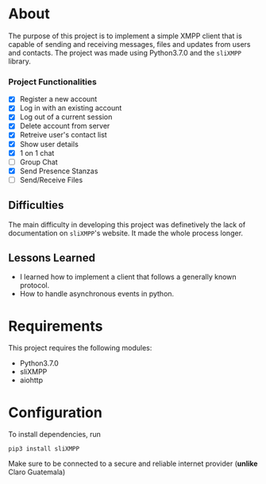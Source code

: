 # About

The purpose of this project is to implement a simple XMPP client that is capable of sending and receiving messages, files and updates from users and contacts. The project was made using Python3.7.0 and the `sliXMPP` library.

### Project Functionalities
- [x] Register a new account
- [x] Log in with an existing account
- [x] Log out of a current session
- [x] Delete account from server
- [x] Retreive user's contact list
- [x] Show user details
- [x] 1 on 1 chat
- [ ] Group Chat
- [x] Send Presence Stanzas
- [ ] Send/Receive Files

## Difficulties
The main difficulty in developing this project was definetively the lack of documentation on `sliXMPP`'s website. It made the whole process longer.

## Lessons Learned
- I learned how to implement a client that follows a generally known protocol.
- How to handle asynchronous events in python.

# Requirements

This project requires the following modules:
- Python3.7.0
- sliXMPP
- aiohttp

# Configuration

To install dependencies, run
```
pip3 install sliXMPP
```

Make sure to be connected to a secure and reliable internet provider (**unlike** Claro Guatemala)

